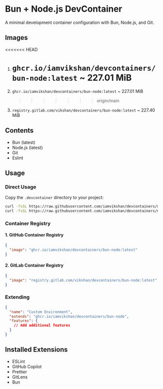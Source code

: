 # Bun + Node.js DevContainer

A minimal development container configuration with Bun, Node.js, and Git.

## Images

<<<<<<< HEAD

1. # `ghcr.io/iamvikshan/devcontainers/bun-node:latest` ~ 227.01 MiB
1. `ghcr.io/iamvikshan/devcontainers/bun-node:latest` ~ 227.01 MiB

   > > > > > > > origin/main

1. `registry.gitlab.com/vikshan/devcontainers/bun-node:latest` ~ 227.40 MiB

## Contents

- Bun (latest)
- Node.js (latest)
- Git
- Eslint

## Usage

### Direct Usage

Copy the `.devcontainer` directory to your project:

```bash
curl -fsSL https://raw.githubusercontent.com/iamvikshan/devcontainers/main/base/bun-node/.devcontainer/devcontainer.json -o .devcontainer/devcontainer.json
curl -fsSL https://raw.githubusercontent.com/iamvikshan/devcontainers/main/base/bun-node/.devcontainer/Dockerfile -o .devcontainer/Dockerfile
```

### Container Registry

#### 1. GitHub Container Registry

```json
{
  "image": "ghcr.io/iamvikshan/devcontainers/bun-node:latest"
}
```

#### 2. GitLab Container Registry

```json
{
  "image": "registry.gitlab.com/vikshan/devcontainers/bun-node:latest"
}
```

### Extending

```json
{
  "name": "Custom Environment",
  "extends": "ghcr.io/iamvikshan/devcontainers/bun-node",
  "features": {
    // Add additional features
  }
}
```

## Installed Extensions

- ESLint
- GitHub Copilot
- Prettier
- GitLens
- Bun
